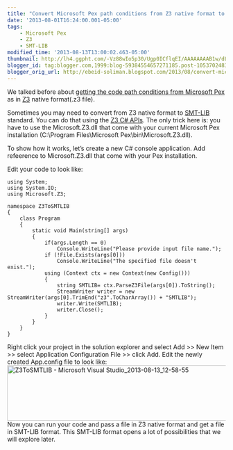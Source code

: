 ```yaml
--- 
title: "Convert Microsoft Pex path conditions from Z3 native format to SMT-LIB" 
date: '2013-08-01T16:24:00.001-05:00' 
tags: 
    - Microsoft Pex
    - Z3 
    - SMT-LIB 
modified_time: '2013-08-13T13:00:02.463-05:00'
thumbnail: http://lh4.ggpht.com/-Vz88wIo5p30/Ugp0ICflqEI/AAAAAAAAB1w/dL-ogc\_PgSo/s72-c/Z3ToSMTLIB%252520-%252520Microsoft%252520Visual%252520Studio\_2013-08-13\_12-58-55\_thumb%25255B2%25255D.png?imgmax=800
blogger_id: tag:blogger.com,1999:blog-59384554657271185.post-1053702483261378276
blogger_orig_url: http://ebeid-soliman.blogspot.com/2013/08/convert-microsoft-pex-path-conditions.html
---
```


We talked before about [getting the code path conditions from Microsoft
Pex](http://ebeid-soliman.blogspot.com/2013/07/get-path-conditions-from-microsoft-pex.html "Get path conditions from Microsoft Pex")
as in
[Z3](http://research.microsoft.com/en-us/um/redmond/projects/z3/old/index.html "Z3 : An Efficient Theorem Prover")
native format(.z3 file).

Sometimes you may need to convert from Z3 native format to
[SMT-LIB](http://www.smt-lib.org/ "SMT-LIB The Satisfiability Modulo Theories Library")
standard. You can do that using the [Z3 C\#
APIs](http://ebeid-soliman.blogspot.com/2013/07/the-z3-constraint-solver-developer.html "The Z3 Constraint Solver, a developer perspective").
The only trick here is: you have to use the Microsoft.Z3.dll that come
with your current Microsoft Pex installation (C:\\Program
Files\\Microsoft Pex\\bin\\Microsoft.Z3.dll).

To show how it works, let’s create a new C\# console application. Add
refeerence to Microsoft.Z3.dll that come with your Pex installation.

Edit your code to look like:

    using System;
    using System.IO;
    using Microsoft.Z3;

    namespace Z3ToSMTLIB
    {
        class Program
        {
            static void Main(string[] args)
            {
                if(args.Length == 0)
                    Console.WriteLine("Please provide input file name.");
                if (!File.Exists(args[0]))
                    Console.WriteLine("The specified file doesn't exist.");
                using (Context ctx = new Context(new Config()))
                {
                    string SMTLIB= ctx.ParseZ3File(args[0]).ToString();
                    StreamWriter writer = new StreamWriter(args[0].TrimEnd("z3".ToCharArray()) + "SMTLIB");
                    writer.Write(SMTLIB);
                    writer.Close();
                }
            }
        }
    }

  

Right click your project in the solution explorer and select Add
&gt;&gt; New Item &gt;&gt; select Application Configuration File
&gt;&gt; click Add. Edit the newly created App.config file to look like:
[<img src="http://lh4.ggpht.com/-Vz88wIo5p30/Ugp0ICflqEI/AAAAAAAAB1w/dL-ogc_PgSo/Z3ToSMTLIB%252520-%252520Microsoft%252520Visual%252520Studio_2013-08-13_12-58-55_thumb%25255B2%25255D.png?imgmax=800" title="Z3ToSMTLIB - Microsoft Visual Studio_2013-08-13_12-58-55" width="562" height="127" alt="Z3ToSMTLIB - Microsoft Visual Studio_2013-08-13_12-58-55" />](http://lh5.ggpht.com/-FZnsrOJ7QM4/Ugp0HznPK6I/AAAAAAAAB1o/-vgKoRVAUAI/s1600-h/Z3ToSMTLIB%252520-%252520Microsoft%252520Visual%252520Studio_2013-08-13_12-58-55%25255B4%25255D.png)Now
you can run your code and pass a file in Z3 native format and get a file
in SMT-LIB format. This SMT-LIB format opens a lot of possibilities that
we will explore later.
